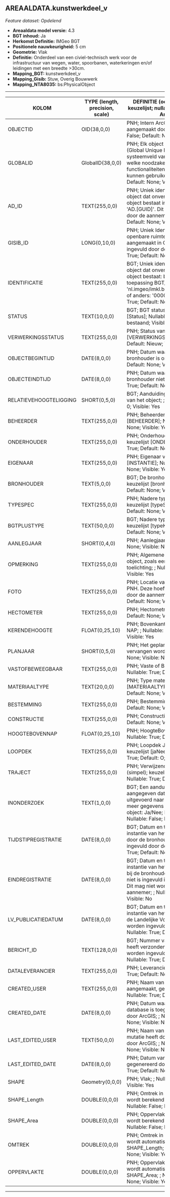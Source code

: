 ## AREAALDATA.kunstwerkdeel_v

*Feature dataset: Opdelend*


* __Areaaldata model versie:__ 4.3
* __BGT inhoud:__ Ja
* __Herkomst Definitie:__ IMGeo BGT 
* __Positionele nauwkeurigheid:__ 5 cm
* __Geometrie:__ Vlak
* __Definitie:__ Onderdeel van een civiel-technisch werk voor de infrastructuur van wegen, water, spoorbanen, waterkeringen en/of leidingen met een breedte >30cm.
* __Mapping_BGT:__ kunstwerkdeel_v
* __Mapping_Gisib:__ Stuw, Overig Bouwwerk
* __Mapping_NTA8035:__ bs:PhysicalObject

***

| __KOLOM__              | __TYPE (length, precision, scale)__          	 | __DEFINITIE__ (oorsprong; beschrijving; keuzelijst; nullable; default; zichtbaar in Areaalviewer)                                                                                                                                                                    |
|------------------------|------------------------------------------------|----------------------------------------------------------------------------------------------------------------------------------------------------------------------------------------------------------------------------------------------------------------------|
| OBJECTID               | OID(38,0,0)                                    | PNH; Intern ArcGIS Identificatienummer, aangemaakt door ArcGIS; ; Nullable: False; Default: None; Visible: Yes                                                                                                                                                       |
| GLOBALID               | GlobalID(38,0,0)                               | PNH; Elk object heeft een unieke GlobalID (Global Unique Identifier). Dit is een systeemveld van de ArcGIS software welke noodzakelijk is om een aantal functionaliteiten binnen deze software te kunnen gebruiken; ; Nullable: False; Default: None; Visible: No    |
| AD_ID                  | TEXT(255,0,0)                                  | PNH; Uniek identificatienummer voor het object dat onveranderlijk is zolang het object bestaat in Areaaldata: in format 'AD.[GUID]'. Dit moet worden ingevuld door de aannemer; ; Nullable: False; Default: None; Visible: Yes                                       |
| GISIB_ID               | LONG(0,10,0)                                   | PNH; Uniek Identificatienummer beheer openbare ruimte (GISIB), wordt aangemaakt in GISIB en mag niet worden ingevuld door de aannemer; ; Nullable: True; Default: None; Visible: No                                                                                  |
| IDENTIFICATIE          | TEXT(255,0,0)                                  | BGT; Uniek identificatienummer voor het object dat onveranderlijk is zolang het object bestaat: bevat indien van toepassing BGT/IMKL ID in format 'nl.imgeo/imkl.bronhouderscode.LokaalID' of anders: '00000'.LokaalID; ; Nullable: True; Default: None; Visible: No |
| STATUS                 | TEXT(10,0,0)                                   | BGT; BGT status van het object; keuzelijst [Status]; Nullable: False; Default: bestaand; Visible: No                                                                                                                                                                 |
| VERWERKINGSSTATUS      | TEXT(255,0,0)                                  | PNH; Status van de gegevens; keuzelijst [VERWERKINGSSTATUS]; Nullable: False; Default: Nieuw; Visible: Yes                                                                                                                                                           |
| OBJECTBEGINTIJD        | DATE(8,0,0)                                    | PNH; Datum waarop het object bij de bronhouder is ontstaan; ; Nullable: True; Default: None; Visible: Yes                                                                                                                                                            |
| OBJECTEINDTIJD         | DATE(8,0,0)                                    | PNH; Datum waarop het object bij de bronhouder niet meer geldig is; ; Nullable: True; Default: None; Visible: Yes                                                                                                                                                    |
| RELATIEVEHOOGTELIGGING | SHORT(0,5,0)                                   | BGT; Aanduiding voor de relatieve hoogte van het object; ; Nullable: False; Default: 0; Visible: Yes                                                                                                                                                                 |
| BEHEERDER              | TEXT(255,0,0)                                  | PNH; Beheerder van het object; keuzelijst [BEHEERDER]; Nullable: True; Default: None; Visible: Yes                                                                                                                                                                   |
| ONDERHOUDER            | TEXT(255,0,0)                                  | PNH; Onderhouder van het object; keuzelijst [ONDERHOUDER]; Nullable: True; Default: None; Visible: Yes                                                                                                                                                               |
| EIGENAAR               | TEXT(255,0,0)                                  | PNH; Eigenaar van het object; keuzelijst [INSTANTIE]; Nullable: True; Default: None; Visible: Yes                                                                                                                                                                    |
| BRONHOUDER             | TEXT(5,0,0)                                    | BGT; De bronhoudercode van het object; keuzelijst [bronhouder]; Nullable: False; Default: None; Visible: No                                                                                                                                                          |
| TYPESPEC               | TEXT(255,0,0)                                  | PNH; Nadere typering van het object; keuzelijst [typeSpecKWD]; Nullable: True; Default: None; Visible: Yes                                                                                                                                                           |
| BGTPLUSTYPE            | TEXT(50,0,0)                                   | BGT; Nadere type omschrijving in de BGT; keuzelijst [typeKWDVlak]; Nullable: False; Default: None; Visible: No                                                                                                                                                       |
| AANLEGJAAR             | SHORT(0,4,0)                                   | PNH; Aanlegjaar; ; Nullable: True; Default: None; Visible: No                                                                                                                                                                                                        |
| OPMERKING              | TEXT(255,0,0)                                  | PNH; Algemene opmerking voor het object, zoals een omschrijving of toelichting; ; Nullable: True; Default: None; Visible: Yes                                                                                                                                        |
| FOTO                   | TEXT(255,0,0)                                  | PNH; Locatie van de foto op de S schijf bij PNH. Deze hoeft niet gevuld te worden door de aannemer; ; Nullable: True; Default: None; Visible: No                                                                                                                     |
| HECTOMETER             | TEXT(255,0,0)                                  | PNH; Hectometrering; ; Nullable: True; Default: None; Visible: Yes                                                                                                                                                                                                   |
| KERENDEHOOGTE          | FLOAT(0,25,10)                                 | PNH; Bovenkant van de constructie tov NAP; ; Nullable: True; Default: None; Visible: Yes                                                                                                                                                                             |
| PLANJAAR               | SHORT(0,5,0)                                   | PNH; Het geplande jaar dat het object vervangen wordt; ; Nullable: True; Default: None; Visible: No                                                                                                                                                                  |
| VASTOFBEWEEGBAAR       | TEXT(255,0,0)                                  | PNH; Vaste of Beweegbare stuw; ; Nullable: True; Default: None; Visible: No                                                                                                                                                                                          |
| MATERIAALTYPE          | TEXT(20,0,0)                                   | PNH; Type materiaal; keuzelijst [MATERIAALTYPE]; Nullable: True; Default: None; Visible: Yes                                                                                                                                                                         |
| BESTEMMING             | TEXT(255,0,0)                                  | PNH; Bestemming; ; Nullable: True; Default: None; Visible: No                                                                                                                                                                                                        |
| CONSTRUCTIE            | TEXT(255,0,0)                                  | PNH; Constructie TODO; ; Nullable: True; Default: None; Visible: No                                                                                                                                                                                                  |
| HOOGTEBOVENNAP         | FLOAT(0,25,10)                                 | PNH; HoogteBoven NAP (cm?) TODO; ; Nullable: True; Default: None; Visible: Yes                                                                                                                                                                                       |
| LOOPDEK                | TEXT(255,0,0)                                  | PNH; Loopdek Ja/Nee/Onbekend; keuzelijst [jaNeeOnbekend]; Nullable: True; Default: O; Visible: No                                                                                                                                                                    |
| TRAJECT                | TEXT(255,0,0)                                  | PNH; Verwijzende sleutel naar traject_v (simpel); keuzelijst [TRAJECT_NAAM]; Nullable: True; Default: None; Visible: Yes                                                                                                                                             |
| INONDERZOEK            | TEXT(1,0,0)                                    | BGT; Een aanduiding waarmee wordt aangegeven dat een onderzoek wordt uitgevoerd naar de juistheid van een of meer gegevens van het betreffende object: Ja/Nee; keuzelijst [jaNee]; Nullable: False; Default: N; Visible: No                                          |
| TIJDSTIPREGISTRATIE    | DATE(8,0,0)                                    | BGT; Datum en tijdstip waarop deze instantie van het object is opgenomen door de bronhouder. Dit mag niet worden ingevuld door de aannemer; ; Nullable: True; Default: None; Visible: No                                                                             |
| EINDREGISTRATIE        | DATE(8,0,0)                                    | BGT; Datum en tijdstip waarop deze instantie van het object niet meer geldig is bij de bronhouder. Wanneer deze waarde niet is ingevuld is de instantie nog geldig. Dit mag niet worden ingevuld door de aannemer; ; Nullable: True; Default: None; Visible: No      |
| LV_PUBLICATIEDATUM     | DATE(8,0,0)                                    | BGT; Datum en tijdstip waarop deze instantie van het object is opgenomen in de Landelijke Voorziening. Dit mag niet worden ingevuld door de aannemer; ; Nullable: True; Default: None; Visible: No                                                                   |
| BERICHT_ID             | TEXT(128,0,0)                                  | BGT; Nummer van het bericht dat PNH heeft verzonden naar LV. Dit mag niet worden ingevuld door de aannemer; ; Nullable: True; Default: None; Visible: No                                                                                                             |
| DATALEVERANCIER        | TEXT(255,0,0)                                  | PNH; Leverancier van de data; ; Nullable: True; Default: None; Visible: No                                                                                                                                                                                           |
| CREATED_USER           | TEXT(255,0,0)                                  | PNH; Naam van gebruiker die de rij heeft aangemaakt, gegenereerd door ArcGIS; ; Nullable: True; Default: None; Visible: No                                                                                                                                           |
| CREATED_DATE           | DATE(8,0,0)                                    | PNH; Datum waarop de rij aan de database is toegevoegd, gegenereerd door ArcGIS; ; Nullable: True; Default: None; Visible: No                                                                                                                                        |
| LAST_EDITED_USER       | TEXT(50,0,0)                                   | PNH; Naam van gebruiker die de laatste mutatie heeft doorgevoerd, gegenereerd door ArcGIS; ; Nullable: True; Default: None; Visible: No                                                                                                                              |
| LAST_EDITED_DATE       | DATE(8,0,0)                                    | PNH; Datum van de laatste mutatie, gegenereerd door ArcGIS; ; Nullable: True; Default: None; Visible: No                                                                                                                                                             |
| SHAPE                  | Geometry(0,0,0)                                | PNH; Vlak; ; Nullable: True; Default: None; Visible: Yes                                                                                                                                                                                                             |
| SHAPE_Length           | DOUBLE(0,0,0)                                  | PNH; Omtrek in meters, 5 decimalen. Dit wordt berekend in bepaalde applicaties; ; Nullable: False; Default: None; Visible: No                                                                                                                                        |
| SHAPE_Area             | DOUBLE(0,0,0)                                  | PNH; Oppervlakte in m2, 5 decimalen. Dit wordt berekend in bepaalde applicaties; ; Nullable: False; Default: None; Visible: No                                                                                                                                       |
| OMTREK                 | DOUBLE(0,0,0)                                  | PNH; Omtrek in meters, 5 decimalen. Dit wordt automatisch gevuld uit SHAPE_Length; ; Nullable: False; Default: None; Visible: Yes                                                                                                                                    |
| OPPERVLAKTE            | DOUBLE(0,0,0)                                  | PNH; Oppervlakte in m2, 5 decimalen. Dit wordt automatisch gevuld uit SHAPE_Area; ; Nullable: False; Default: None; Visible: Yes                                                                                                                                     |



***
